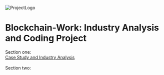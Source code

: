 
![ProjectLogo](https://github.com/benjaminweymouth/Blockchain-Work/blob/main/Resources/BlockChainlogo.gif)

# Blockchain-Work: Industry Analysis and Coding Project

Section one:  
[Case Study and Industry Analysis](https://github.com/benjaminweymouth/Blockchain-Work/tree/main/Blockchain%20Case%20Study
) <br> <br> 
Section two: 


